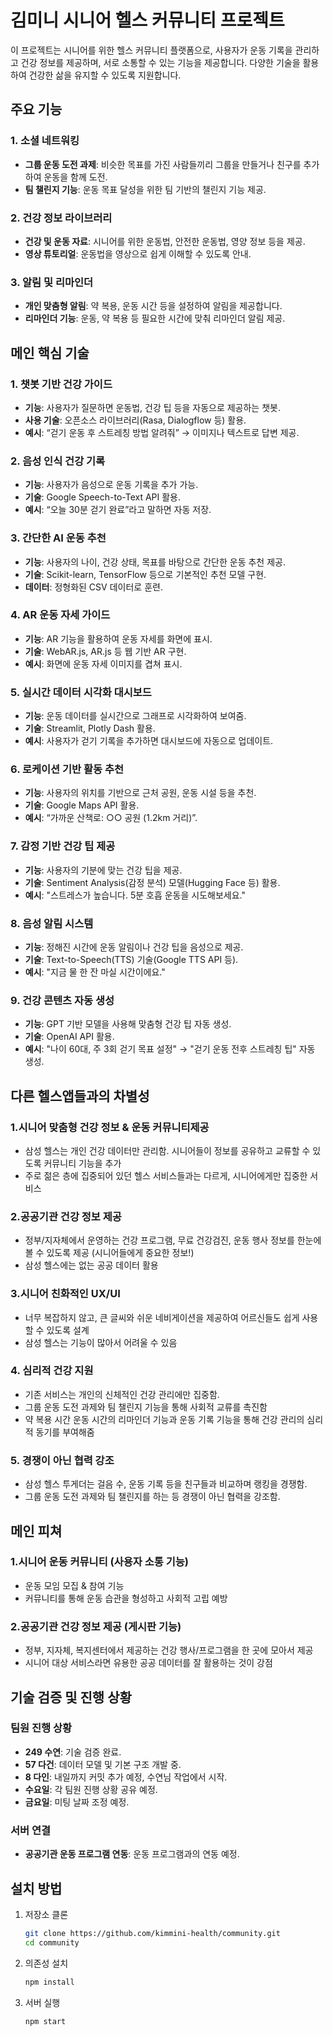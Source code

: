 # 김미니 시니어 헬스 커뮤니티 프로젝트

이 프로젝트는 시니어를 위한 헬스 커뮤니티 플랫폼으로, 사용자가 운동 기록을 관리하고 건강 정보를 제공하며, 서로 소통할 수 있는 기능을 제공합니다. 다양한 기술을 활용하여 건강한 삶을 유지할 수 있도록 지원합니다.

## 주요 기능

### 1. 소셜 네트워킹
- **그룹 운동 도전 과제**: 비슷한 목표를 가진 사람들끼리 그룹을 만들거나 친구를 추가하여 운동을 함께 도전.
- **팀 챌린지 기능**: 운동 목표 달성을 위한 팀 기반의 챌린지 기능 제공.

### 2. 건강 정보 라이브러리
- **건강 및 운동 자료**: 시니어를 위한 운동법, 안전한 운동법, 영양 정보 등을 제공.
- **영상 튜토리얼**: 운동법을 영상으로 쉽게 이해할 수 있도록 안내.

### 3. 알림 및 리마인더
- **개인 맞춤형 알림**: 약 복용, 운동 시간 등을 설정하여 알림을 제공합니다.
- **리마인더 기능**: 운동, 약 복용 등 필요한 시간에 맞춰 리마인더 알림 제공.

## 메인 핵심 기술

### 1. 챗봇 기반 건강 가이드
- **기능**: 사용자가 질문하면 운동법, 건강 팁 등을 자동으로 제공하는 챗봇.
- **사용 기술**: 오픈소스 라이브러리(Rasa, Dialogflow 등) 활용.
- **예시**: “걷기 운동 후 스트레칭 방법 알려줘” → 이미지나 텍스트로 답변 제공.

### 2. 음성 인식 건강 기록
- **기능**: 사용자가 음성으로 운동 기록을 추가 가능.
- **기술**: Google Speech-to-Text API 활용.
- **예시**: “오늘 30분 걷기 완료”라고 말하면 자동 저장.

### 3. 간단한 AI 운동 추천
- **기능**: 사용자의 나이, 건강 상태, 목표를 바탕으로 간단한 운동 추천 제공.
- **기술**: Scikit-learn, TensorFlow 등으로 기본적인 추천 모델 구현.
- **데이터**: 정형화된 CSV 데이터로 훈련.

### 4. AR 운동 자세 가이드
- **기능**: AR 기능을 활용하여 운동 자세를 화면에 표시.
- **기술**: WebAR.js, AR.js 등 웹 기반 AR 구현.
- **예시**: 화면에 운동 자세 이미지를 겹쳐 표시.

### 5. 실시간 데이터 시각화 대시보드
- **기능**: 운동 데이터를 실시간으로 그래프로 시각화하여 보여줌.
- **기술**: Streamlit, Plotly Dash 활용.
- **예시**: 사용자가 걷기 기록을 추가하면 대시보드에 자동으로 업데이트.

### 6. 로케이션 기반 활동 추천
- **기능**: 사용자의 위치를 기반으로 근처 공원, 운동 시설 등을 추천.
- **기술**: Google Maps API 활용.
- **예시**: “가까운 산책로: ○○ 공원 (1.2km 거리)”.

### 7. 감정 기반 건강 팁 제공
- **기능**: 사용자의 기분에 맞는 건강 팁을 제공.
- **기술**: Sentiment Analysis(감정 분석) 모델(Hugging Face 등) 활용.
- **예시**: "스트레스가 높습니다. 5분 호흡 운동을 시도해보세요."

### 8. 음성 알림 시스템
- **기능**: 정해진 시간에 운동 알림이나 건강 팁을 음성으로 제공.
- **기술**: Text-to-Speech(TTS) 기술(Google TTS API 등).
- **예시**: "지금 물 한 잔 마실 시간이에요."

### 9. 건강 콘텐츠 자동 생성
- **기능**: GPT 기반 모델을 사용해 맞춤형 건강 팁 자동 생성.
- **기술**: OpenAI API 활용.
- **예시**: "나이 60대, 주 3회 걷기 목표 설정" → "걷기 운동 전후 스트레칭 팁" 자동 생성.

## 다른 헬스앱들과의 차별성
### 1.시니어 맞춤형 건강 정보 & 운동 커뮤니티제공
* 삼성 헬스는 개인 건강 데이터만 관리함. 시니어들이 정보를 공유하고 교류할 수 있도록 커뮤니티 기능을 추가
* 주로 젊은 층에 집중되어 있던 헬스 서비스들과는 다르게, 시니어에게만 집중한 서비스
### 2.공공기관 건강 정보 제공
* 정부/지자체에서 운영하는 건강 프로그램, 무료 건강검진, 운동 행사 정보를 한눈에 볼 수 있도록 제공 (시니어들에게 중요한 정보!)
* 삼성 헬스에는 없는 공공 데이터 활용
### 3.시니어 친화적인 UX/UI
* 너무 복잡하지 않고, 큰 글씨와 쉬운 네비게이션을 제공하여 어르신들도 쉽게 사용할 수 있도록 설계
* 삼성 헬스는 기능이 많아서 어려울 수 있음
### 4. 심리적 건강 지원
* 기존 서비스는 개인의 신체적인 건강 관리에만 집중함.
* 그룹 운동 도전 과제와 팀 챌린지 기능을 통해 사회적 교류를 촉진함
* 약 복용 시간 운동 시간의 리마인더 기능과 운동 기록 기능을 통해 건강 관리의 심리적 동기를 부여해줌
### 5. 경쟁이 아닌 협력 강조
* 삼성 헬스 투게더는 걸음 수, 운동 기록 등을 친구들과 비교하며 랭킹을 경쟁함.
* 그룹 운동 도전 과제와 팀 챌린지를 하는 등 경쟁이 아닌 협력을 강조함.
 
## 메인 피쳐
### 1.시니어 운동 커뮤니티 (사용자 소통 기능)
* 운동 모임 모집 & 참여 기능
* 커뮤니티를 통해 운동 습관을 형성하고 사회적 고립 예방

### 2.공공기관 건강 정보 제공 (게시판 기능)
* 정부, 지자체, 복지센터에서 제공하는 건강 행사/프로그램을 한 곳에 모아서 제공
* 시니어 대상 서비스라면 유용한 공공 데이터를 잘 활용하는 것이 강점

## 기술 검증 및 진행 상황

### 팀원 진행 상황
- **249 수연**: 기술 검증 완료.
- **57 다건**: 데이터 모델 및 기본 구조 개발 중.
- **8 다인**: 내일까지 커밋 추가 예정, 수연님 작업에서 시작.
- **수요일**: 각 팀원 진행 상황 공유 예정.
- **금요일**: 미팅 날짜 조정 예정.

### 서버 연결
- **공공기관 운동 프로그램 연동**: 운동 프로그램과의 연동 예정.

## 설치 방법

1. 저장소 클론
    ```bash
    git clone https://github.com/kimmini-health/community.git
    cd community
    ```

2. 의존성 설치
    ```bash
    npm install
    ```

3. 서버 실행
    ```bash
    npm start
    ```



